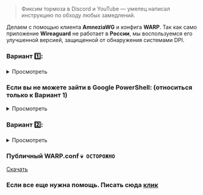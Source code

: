 > Фиксим тормоза в Discord и YouTube — умелец написал инструкцию по обходу любых замедлений. 

Делаем с помощью клиента **AmneziaWG** и конфига **WARP**. Так как само приложение **Wireaguard** не работает в **России**, мы воспользуемся его улучшенной версией, защищенной от обнаружения системами DPI.

### Вариант 1️⃣:
<details>
  <summary>Просмотреть</summary>
  
  * Для начала вырубаем GoodbyeDPI и другие софты, такие как VPN, которые могут помешать нормальной работе приложения;

  * Заходим в консоль Google по этой [ссылке](https://shell.cloud.google.com/?pli=1&show=ide%2Cterminal)

  * Вставляем следующую команду в консоль и ждем:

  * ```curl -sSL https://raw.githubusercontent.com/ImMALWARE/bash-warp-generator/main/warp_generator.sh | bash```

<img src="./img/powershell.png">

  * В конце получаем ссылку, по которой нужно перейти и скачать уже готовый конфиг **WARP**;

  * Теперь качаем клиент AmneziaWG с официального репозитория GitHub, в котором мы будем использовать этот конфиг - [здесь](https://github.com/amnezia-vpn/amneziawg-windows-client/releases/download/1.0.0/amneziawg-amd64-1.0.0.msi)

  * Как только загрузка будет завершена - запускаем прогу, жмем кнопку **«Добавить туннель»** в левом нижнем углу и выбираем наш файл **WARP.conf**;

  * После проделанных действий выбираем сверху наш туннель и нажимаем **«Подключить»**.
</details>

### Если вы не можете зайти в Google PowerShell: (относиться только к Вариант 1)
<details>
  <summary>Просмотреть</summary>
  
  * > Скачайте [Tor](https://www.torproject.org/download/) и попробуйте снова!

  * `Пример ошибки:` <br>
<img src="./img/error-br.jpg">
</details>

### Вариант 2️⃣:
<details>
  <summary>Просмотреть</summary>
  
  * Скачиваем AMNEZIA [Скачать](https://github.com/amnezia-vpn/amneziawg-windows-client/releases/download/1.0.0/amneziawg-amd64-1.0.0.msi)
  * Заходим сюда [Перейти](https://colab.research.google.com/)
  * `pip install google-colab-shell` > Нажимаем `Enter`. Начинает установка.
  * `from google_colab_shell import getshell` > Нажимаем `Enter` ждем 5 - 10 секунд.
  * `getshell()`<br> 
  `getshell(height=400)` > Нажимаем `Enter` откроет консоль. <br>
  
  *  ```curl -sSL https://raw.githubusercontent.com/ImMALWARE/bash-warp-generator/main/warp_generator.sh | bash``` > Вписываем в консоль `Enter` и ждем конца запущенной задачи (15-30 секунд).
</details>
 
### Публичный WARP.conf `💀 ОСТОРОЖНО` 
[Скачать](https://cdn.discordapp.com/attachments/1007444026821193739/1293291749380460676/WARP.conf?ex=6706d74d&is=670585cd&hm=c4b0f421706660b1bb5d4c58a8adb1af459cff63557429f6b6182ff59b513725&)

### Если все еще нужна помощь. Писать сюда [клик](https://discord.com/channels/@me/178971143032537088)

